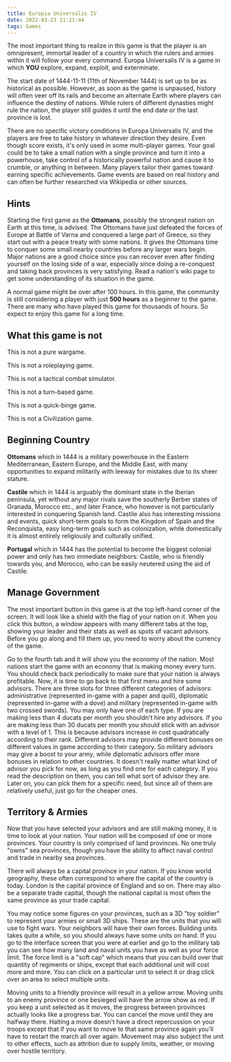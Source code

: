 ```yaml
---
title: Europia Universalis IV
date: 2022-03-23 21:21:44
tags: Games
---
```


The most important thing to realize in this game is that the player is an omnipresent, immortal leader of a country in which the rulers and armies within it will follow your every command. Europa Universalis IV is a game in which **YOU** explore, expand, exploit, and exterminate.

<!--more-->

The start date of 1444-11-11 (11th of November 1444) is set up to be as historical as possible. However, as soon as the game is unpaused, history will often veer off its rails and become an alternate Earth where players can influence the destiny of nations. While rulers of different dynasties might rule the nation, the player still guides it until the end date or the last province is lost.

There are no specific victory conditions in Europa Universalis IV, and the players are free to take history in whatever direction they desire. Even though score exists, it's only used in some multi-player games. Your goal could be to take a small nation with a single province and turn it into a powerhouse, take control of a historically powerful nation and cause it to crumble, or anything in between. Many players tailor their games toward earning specific achievements. Game events are based on real history and can often be further researched via Wikipedia or other sources. 

## Hints

Starting the first game as the **Ottomans**, possibly the strongest nation on Earth at this time, is advised. The Ottomans have just defeated the forces of Europe at Battle of Varna and conquered a large part of Greece, so they start out with a peace treaty with some nations. It gives the Ottomans time to conquer some small nearby countries before any larger wars begin. Major nations are a good choice since you can recover even after finding yourself on the losing side of a war, especially since doing a re-conquest and taking back provinces is very satisfying. Read a nation's wiki page to get some understanding of its situation in the game.

A normal game might be over after 100 hours. In this game, the community is still considering a player with just **500 hours** as a beginner to the game. There are many who have played this game for thousands of hours. So expect to enjoy this game for a long time.

## What this game is not

This is not a pure wargame.

This is not a roleplaying game.

This is not a tactical combat simulator.

This is not a turn-based game.

This is not a quick-binge game.

This is not a Civilization game.

## Beginning Country

**Ottomans** which in 1444 is a military powerhouse in the Eastern Mediterranean, Eastern Europe, and the Middle East, with many opportunities to expand militarily with leeway for mistakes due to its sheer stature.

**Castile** which in 1444 is arguably the dominant state in the Iberian peninsula, yet without any major rivals save the southerly Berber states of Granada, Morocco etc., and later France, who however is not particularly interested in conquering Spanish land. Castile also has interesting missions and events, quick short-term goals to form the Kingdom of Spain and the Reconquista, easy long-term goals such as colonization, while domestically it is almost entirely religiously and culturally unified.

**Portugal** which in 1444 has the potential to become the biggest colonial power and only has two immediate neighbors: Castile, who is friendly towards you, and Morocco, who can be easily neutered using the aid of Castile.

## Manage Government

The most important button in this game is at the top left-hand corner of the screen. It will look like a shield with the flag of your nation on it. When you click this button, a window appears with many different tabs at the top, showing your leader and their stats as well as spots of vacant advisors. Before you go along and fill them up, you need to worry about the currency of the game. 

Go to the fourth tab and it will show you the economy of the nation. Most nations start the game with an economy that is making money every turn. You should check back periodically to make sure that your nation is always profitable. Now, it is time to go back to that first menu and hire some advisors. There are three slots for three different categories of advisors: administrative (represented in-game with a paper and quill), diplomatic (represented in-game with a dove) and military (represented in-game with two crossed swords). You may only have one of each type. If you are making less than 4 ducats per month you shouldn't hire any advisors. If you are making less than 30 ducats per month you should stick with an advisor with a level of 1. This is because advisors increase in cost quadratically according to their rank. Different advisors may provide different bonuses on different values in game according to their category. So military advisors may give a boost to your army, while diplomatic advisors offer more bonuses in relation to other countries. It doesn't really matter what kind of advisor you pick for now, as long as you find one for each category. If you read the description on them, you can tell what sort of advisor they are. Later on, you can pick them for a specific need, but since all of them are relatively useful, just go for the cheaper ones.

## Territory & Armies

Now that you have selected your advisors and are still making money, it is time to look at your nation. Your nation will be composed of one or more provinces. Your country is only comprised of land provinces. No one truly "owns" sea provinces, though you have the ability to affect naval control and trade in nearby sea provinces.

There will always be a capital province in your nation. If you know world geography, these often correspond to where the capital of the country is today. London is the capital province of England and so on. There may also be a separate trade capital, though the national capital is most often the same province as your trade capital.

You may notice some figures on your provinces, such as a 3D "toy soldier" to represent your armies or small 3D ships. These are the units that you will use to fight wars. Your neighbors will have their own forces. Building units takes quite a while, so you should always have some units on hand. If you go to the interface screen that you were at earlier and go to the military tab you can see how many land and naval units you have as well as your force limit. The force limit is a "soft cap" which means that you can build over that quantity of regiments or ships, except that each additional unit will cost more and more. You can click on a particular unit to select it or drag click over an area to select multiple units.

Moving units to a friendly province will result in a yellow arrow. Moving units to an enemy province or one besieged will have the arrow show as red. If you keep a unit selected as it moves, the progress between provinces actually looks like a progress bar. You can cancel the move until they are halfway there. Halting a move doesn't have a direct repercussion on your troops except that if you want to move to that same province again you'll have to restart the march all over again. Movement may also subject the unit to other effects, such as attrition due to supply limits, weather, or moving over hostile territory.
